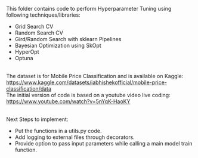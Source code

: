 This folder contains code to perform Hyperparameter Tuning using following techniques/libraries:
<ul>
  <li>Grid Search CV</li>
  <li>Random Search CV</li>
  <li>Gird/Random Search with sklearn Pipelines</li>
  <li>Bayesian Optimization using SkOpt</li>
  <li>HyperOpt</li>
  <li>Optuna</li>
</ul>

<br>The dataset is for Mobile Price Classification and is available on Kaggle: https://www.kaggle.com/datasets/iabhishekofficial/mobile-price-classification/data
<br>The initial version of code is based on a youtube video live coding: https://www.youtube.com/watch?v=5nYqK-HaoKY

<br>Next Steps to implement:
<ul>
  <li>Put the functions in a utils.py code.</li>
  <li>Add logging to external files through decorators.</li>
  <li>Provide option to pass input parameters while calling a main model train function.</li>
</ul>
